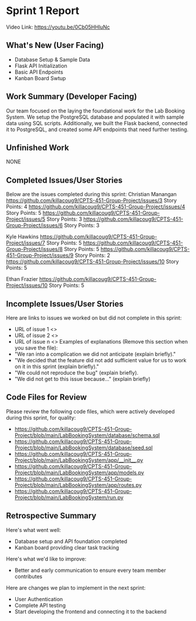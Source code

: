 # Sprint 1 Report
Video Link: https://youtu.be/0Cb05HHluNc

## What's New (User Facing)
* Database Setup & Sample Data
* Flask API Initialization
* Basic API Endpoints
* Kanban Board Swtup
  
## Work Summary (Developer Facing)
Our team focused on the laying the foundational work for the Lab Booking System.
We setup the PostgreSQL database and populated it with sample data using SQL scripts.
Additionally, we built the Flask backend, connected it to PostgreSQL, and created
some API endpoints that need further testing.

## Unfinished Work
NONE

## Completed Issues/User Stories
Below are the issues completed during this sprint:
Christian Manangan
https://github.com/killacoug9/CPTS-451-Group-Project/issues/3
Story Points: 4
https://github.com/killacoug9/CPTS-451-Group-Project/issues/4
Story Points: 5
https://github.com/killacoug9/CPTS-451-Group-Project/issues/5
Story Points: 3
https://github.com/killacoug9/CPTS-451-Group-Project/issues/6
Story Points: 3

Kyle Hawkins
https://github.com/killacoug9/CPTS-451-Group-Project/issues/7
Story Points: 5
https://github.com/killacoug9/CPTS-451-Group-Project/issues/8
Story Points: 5
https://github.com/killacoug9/CPTS-451-Group-Project/issues/9
Story Points: 2
https://github.com/killacoug9/CPTS-451-Group-Project/issues/10
Story Points: 5

Ethan Frazier
https://github.com/killacoug9/CPTS-451-Group-Project/issues/10
Story Points: 5
  
## Incomplete Issues/User Stories
Here are links to issues we worked on but did not complete in this sprint:
* URL of issue 1 <<One sentence explanation of why issue was not completed>>
* URL of issue 2 <<One sentence explanation of why issue was not completed>>
* URL of issue n <<One sentence explanation of why issue was not completed>>
Examples of explanations (Remove this section when you save the file):
* "We ran into a complication we did not anticipate (explain briefly)."
* "We decided that the feature did not add sufficient value for us to work on it
in this sprint (explain briefly)."
* "We could not reproduce the bug" (explain briefly).
* "We did not get to this issue because..." (explain briefly)
  
## Code Files for Review
Please review the following code files, which were actively developed during this
sprint, for quality:
* https://github.com/killacoug9/CPTS-451-Group-Project/blob/main/LabBookingSystem/database/schema.sql
* https://github.com/killacoug9/CPTS-451-Group-Project/blob/main/LabBookingSystem/database/seed.sql
* https://github.com/killacoug9/CPTS-451-Group-Project/blob/main/LabBookingSystem/app/__init__.py
* https://github.com/killacoug9/CPTS-451-Group-Project/blob/main/LabBookingSystem/app/models.py
* https://github.com/killacoug9/CPTS-451-Group-Project/blob/main/LabBookingSystem/app/routes.py
* https://github.com/killacoug9/CPTS-451-Group-Project/blob/main/LabBookingSystem/run.py
  
## Retrospective Summary
Here's what went well:
* Database setup and API foundation completed
* Kanban board providing clear task tracking
  
Here's what we'd like to improve:
* Better and early communication to ensure every team member contributes
  
Here are changes we plan to implement in the next sprint:
* User Authentication
* Complete API testing
* Start developing the frontend and connecting it to the backend
